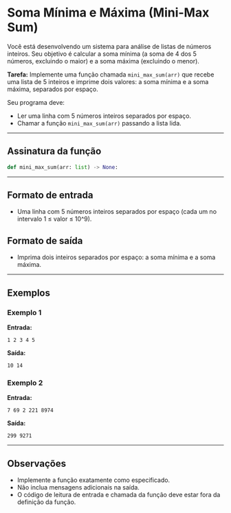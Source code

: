 # Soma Mínima e Máxima (Mini-Max Sum)

Você está desenvolvendo um sistema para análise de listas de números inteiros. Seu objetivo é calcular a soma mínima (a soma de 4 dos 5 números, excluindo o maior) e a soma máxima (excluindo o menor).

**Tarefa:**
Implemente uma função chamada `mini_max_sum(arr)` que recebe uma lista de 5 inteiros e imprime dois valores: a soma mínima e a soma máxima, separados por espaço.

Seu programa deve:
- Ler uma linha com 5 números inteiros separados por espaço.
- Chamar a função `mini_max_sum(arr)` passando a lista lida.

---

## Assinatura da função
```python
def mini_max_sum(arr: list) -> None:
```

---

## Formato de entrada
- Uma linha com 5 números inteiros separados por espaço (cada um no intervalo 1 ≤ valor ≤ 10^9).

## Formato de saída
- Imprima dois inteiros separados por espaço: a soma mínima e a soma máxima.

---

## Exemplos

### Exemplo 1
**Entrada:**
```
1 2 3 4 5
```
**Saída:**
```
10 14
```

### Exemplo 2
**Entrada:**
```
7 69 2 221 8974
```
**Saída:**
```
299 9271
```

---

## Observações
- Implemente a função exatamente como especificado.
- Não inclua mensagens adicionais na saída.
- O código de leitura de entrada e chamada da função deve estar fora da definição da função. 